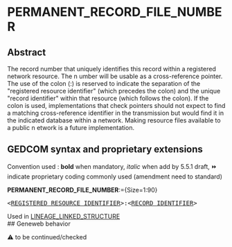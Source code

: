 ﻿# PERMANENT_RECORD_FILE_NUMBER
## Abstract
The record number that uniquely identifies this record within a registered network resource. The
n umber will be usable as a cross-reference pointer. The use of the colon (:) is reserved to indicate the
separation of the "registered resource identifier" (which precedes the colon) and the unique "record
identifier" within that resource (which follows the colon). If the colon is used, implementations that
check pointers should not expect to find a matching cross-reference identifier in the transmission but
would find it in the indicated database within a network. Making resource files available to a public
n etwork is a future implementation.


## GEDCOM syntax and proprietary extensions
Convention used : **bold** when mandatory, _italic_ when add by 5.5.1 draft, &#x23E9; indicate proprietary coding commonly used (amendment need to standard)<br />

**PERMANENT_RECORD_FILE_NUMBER**:={Size=1:90}
<pre>
&lt;<a href=Ged.REGISTERED_RESOURCE_IDENTIFIER.md>REGISTERED_RESOURCE_IDENTIFIER</a>&gt;:&lt;<a href=Ged.RECORD_IDENTIFIER.md>RECORD_IDENTIFIER</a>&gt;
</pre>
Used in <a href=Ged.LINEAGE_LINKED_STRUCTURE.md>LINEAGE_LINKED_STRUCTURE</a><br />## Geneweb behavior


:warning: to be continued/checked

